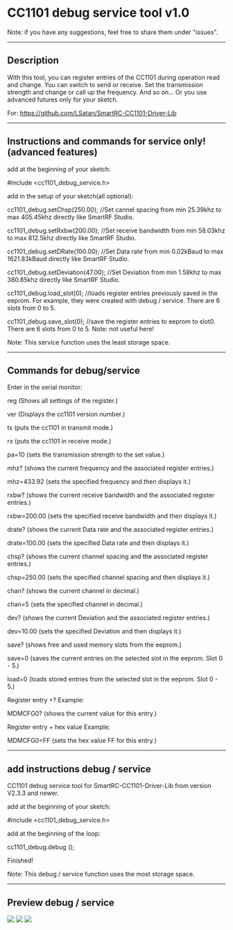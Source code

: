 ﻿# CC1101 debug service tool v1.0

Note: if you have any suggestions, feel free to share them under "issues".

---------------------------------------------
Description
---------------------------------------------
With this tool, you can register entries of the CC1101 during operation
read and change. You can switch to send or receive.
Set the transmission strength and change or call up the frequency.
And so on...
Or you use advanced futures only for your sketch.


For: https://github.com/LSatan/SmartRC-CC1101-Driver-Lib


---------------------------------------------
Instructions and commands for service only!
(advanced features)
---------------------------------------------
add at the beginning of your sketch:

#include <cc1101_debug_service.h>

add in the setup of your sketch(all optional):

cc1101_debug.setChsp(250.00);	//Set cannel spacing from min 25.39khz to max 405.45khz directly like SmartRF Studio.

cc1101_debug.setRxbw(200.00);	//Set receive bandwidth from min 58.03khz to max 812.5khz directly like SmartRF Studio.

cc1101_debug.setDRate(100.00);	//Set Data rate from min 0.02kBaud to max 1621.83kBaud directly like SmartRF Studio.

cc1101_debug.setDeviation(47.00);	//Set Deviation from min 1.58khz to max 380.85khz directly like SmartRF Studio.

cc1101_debug.load_slot(0);		//loads register entries previously saved in the eeprom. For example, they were created with debug / service. There are 6 slots from 0 to 5.

cc1101_debug.save_slot(0);		//save the register entries to eeprom to slot0. There are 6 slots from 0 to 5. Note: not useful here!


Note:		This service function uses the least storage space.

---------------------------------------------
Commands for debug/service
---------------------------------------------
Enter in the serial monitor:


reg 		 (Shows all settings of the register.)

ver 		 (Displays the cc1101 version number.)

tx 		 (puts the cc1101 in transmit mode.)

rx 		 (puts the cc1101 in receive mode.)

pa=10 		 (sets the transmission strength to the set value.)

mhz? 		 (shows the current frequency and the associated register entries.)

mhz=433.92 	 (sets the specified frequency and then displays it.)

rxbw?		 (shows the current receive bandwidth and the associated register entries.)

rxbw=200.00	 (sets the specified receive bandwidth and then displays it.)

drate?		 (shows the current Data rate and the associated register entries.)

drate=100.00	 (sets the specified Data rate and then displays it.)

chsp?		 (shows the current channel spacing and the associated register entries.)

chsp=250.00	 (sets the specified channel spacing and then displays it.)

chan?		 (shows the current channel in decimal.)

chan=5		 (sets the specified channel in decimal.)

dev?		 (shows the current Deviation and the associated register entries.)

dev=10.00	 (sets the specified Deviation and then displays it.)

save?		 (shows free and used memory slots from the eeprom.)

save=0		 (saves the current entries on the selected slot in the eeprom. Slot 0 - 5.)

load=0		 (loads stored entries from the selected slot in the eeprom. Slot 0 - 5.)


Register entry +? Example:

MDMCFG0? 	 (shows the current value for this entry.)

Register entry + hex value Example:

MDMCFG0=FF 	 (sets the hex value FF for this entry.)


---------------------------------------------
add instructions debug / service
---------------------------------------------
CC1101 debug service tool for SmartRC-CC1101-Driver-Lib from version V2.3.3 and newer.

add at the beginning of your sketch:

#include <cc1101_debug_service.h>

add at the beginning of the loop:

cc1101_debug.debug ();


Finished!


Note:		This debug / service function uses the most storage space.

---------------------------------------------
Preview debug / service
---------------------------------------------

<img src="https://github.com/LSatan/CC1101-Debug-Service-Tool/blob/master/img/install_example.png"/>

<img src="https://github.com/LSatan/CC1101-Debug-Service-Tool/blob/master/img/start_example.png"/>

<img src="https://github.com/LSatan/CC1101-Debug-Service-Tool/blob/master/img/commands_example.png"/>
